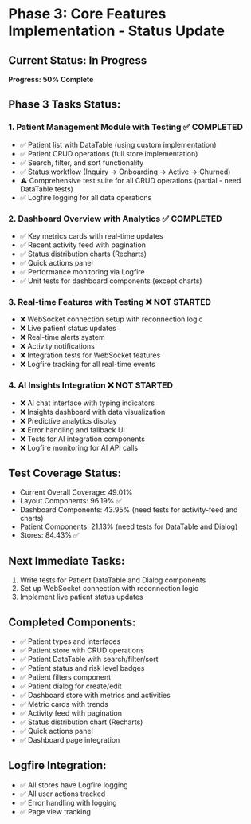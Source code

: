 # Phase 3: Core Features Implementation - Status Update

## Current Status: In Progress
**Progress: 50% Complete**

## Phase 3 Tasks Status:

### 1. **Patient Management Module with Testing** ✅ COMPLETED
   - ✅ Patient list with DataTable (using custom implementation)
   - ✅ Patient CRUD operations (full store implementation)
   - ✅ Search, filter, and sort functionality
   - ✅ Status workflow (Inquiry → Onboarding → Active → Churned)
   - ⚠️  Comprehensive test suite for all CRUD operations (partial - need DataTable tests)
   - ✅ Logfire logging for all data operations

### 2. **Dashboard Overview with Analytics** ✅ COMPLETED
   - ✅ Key metrics cards with real-time updates
   - ✅ Recent activity feed with pagination
   - ✅ Status distribution charts (Recharts)
   - ✅ Quick actions panel
   - ✅ Performance monitoring via Logfire
   - ✅ Unit tests for dashboard components (except charts)

### 3. **Real-time Features with Testing** ❌ NOT STARTED
   - ❌ WebSocket connection setup with reconnection logic
   - ❌ Live patient status updates
   - ❌ Real-time alerts system
   - ❌ Activity notifications
   - ❌ Integration tests for WebSocket features
   - ❌ Logfire tracking for all real-time events

### 4. **AI Insights Integration** ❌ NOT STARTED
   - ❌ AI chat interface with typing indicators
   - ❌ Insights dashboard with data visualization
   - ❌ Predictive analytics display
   - ❌ Error handling and fallback UI
   - ❌ Tests for AI integration components
   - ❌ Logfire monitoring for AI API calls

## Test Coverage Status:
- Current Overall Coverage: 49.01%
- Layout Components: 96.19% ✅
- Dashboard Components: 43.95% (need tests for activity-feed and charts)
- Patient Components: 21.13% (need tests for DataTable and Dialog)
- Stores: 84.43% ✅

## Next Immediate Tasks:
1. Write tests for Patient DataTable and Dialog components
2. Set up WebSocket connection with reconnection logic
3. Implement live patient status updates

## Completed Components:
- ✅ Patient types and interfaces
- ✅ Patient store with CRUD operations
- ✅ Patient DataTable with search/filter/sort
- ✅ Patient status and risk level badges
- ✅ Patient filters component
- ✅ Patient dialog for create/edit
- ✅ Dashboard store with metrics and activities
- ✅ Metric cards with trends
- ✅ Activity feed with pagination
- ✅ Status distribution chart (Recharts)
- ✅ Quick actions panel
- ✅ Dashboard page integration

## Logfire Integration:
- ✅ All stores have Logfire logging
- ✅ All user actions tracked
- ✅ Error handling with logging
- ✅ Page view tracking